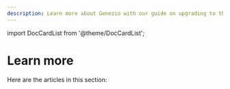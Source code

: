 ```yaml
---
description: Learn more about Genezio with our guide on upgrading to the latest version. Follow step-by-step instructions to ensure your development tools are up-to-date.
---
```


import DocCardList from '@theme/DocCardList';

# Learn more

<head>
  <title>Learn more</title>
</head>

Here are the articles in this section:

<DocCardList />
